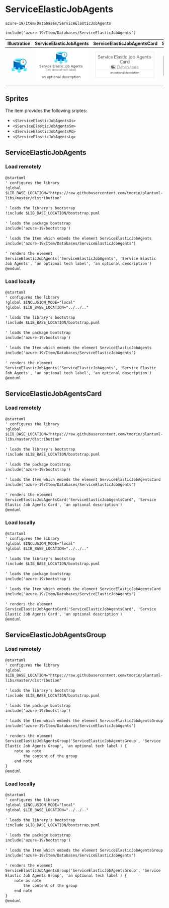# ServiceElasticJobAgents


```text
azure-19/Item/Databases/ServiceElasticJobAgents
```

```text
include('azure-19/Item/Databases/ServiceElasticJobAgents')
```



| Illustration | ServiceElasticJobAgents | ServiceElasticJobAgentsCard | ServiceElasticJobAgentsGroup |
| :---: | :---: | :---: | :---: |
| ![illustration for Illustration](../../../azure-19/Item/Databases/ServiceElasticJobAgents.png) | ![illustration for ServiceElasticJobAgents](../../../azure-19/Item/Databases/ServiceElasticJobAgents.Local.png) | ![illustration for ServiceElasticJobAgentsCard](../../../azure-19/Item/Databases/ServiceElasticJobAgentsCard.Local.png) | ![illustration for ServiceElasticJobAgentsGroup](../../../azure-19/Item/Databases/ServiceElasticJobAgentsGroup.Local.png) |



## Sprites
The item provides the following sriptes:

- `<$ServiceElasticJobAgentsXs>`
- `<$ServiceElasticJobAgentsSm>`
- `<$ServiceElasticJobAgentsMd>`
- `<$ServiceElasticJobAgentsLg>`





## ServiceElasticJobAgents

### Load remotely
```plantuml
@startuml
' configures the library
!global $LIB_BASE_LOCATION="https://raw.githubusercontent.com/tmorin/plantuml-libs/master/distribution"

' loads the library's bootstrap
!include $LIB_BASE_LOCATION/bootstrap.puml

' loads the package bootstrap
include('azure-19/bootstrap')

' loads the Item which embeds the element ServiceElasticJobAgents
include('azure-19/Item/Databases/ServiceElasticJobAgents')

' renders the element
ServiceElasticJobAgents('ServiceElasticJobAgents', 'Service Elastic Job Agents', 'an optional tech label', 'an optional description')
@enduml
```

### Load locally
```plantuml
@startuml
' configures the library
!global $INCLUSION_MODE="local"
!global $LIB_BASE_LOCATION="../../.."

' loads the library's bootstrap
!include $LIB_BASE_LOCATION/bootstrap.puml

' loads the package bootstrap
include('azure-19/bootstrap')

' loads the Item which embeds the element ServiceElasticJobAgents
include('azure-19/Item/Databases/ServiceElasticJobAgents')

' renders the element
ServiceElasticJobAgents('ServiceElasticJobAgents', 'Service Elastic Job Agents', 'an optional tech label', 'an optional description')
@enduml
```

## ServiceElasticJobAgentsCard

### Load remotely
```plantuml
@startuml
' configures the library
!global $LIB_BASE_LOCATION="https://raw.githubusercontent.com/tmorin/plantuml-libs/master/distribution"

' loads the library's bootstrap
!include $LIB_BASE_LOCATION/bootstrap.puml

' loads the package bootstrap
include('azure-19/bootstrap')

' loads the Item which embeds the element ServiceElasticJobAgentsCard
include('azure-19/Item/Databases/ServiceElasticJobAgents')

' renders the element
ServiceElasticJobAgentsCard('ServiceElasticJobAgentsCard', 'Service Elastic Job Agents Card', 'an optional description')
@enduml
```

### Load locally
```plantuml
@startuml
' configures the library
!global $INCLUSION_MODE="local"
!global $LIB_BASE_LOCATION="../../.."

' loads the library's bootstrap
!include $LIB_BASE_LOCATION/bootstrap.puml

' loads the package bootstrap
include('azure-19/bootstrap')

' loads the Item which embeds the element ServiceElasticJobAgentsCard
include('azure-19/Item/Databases/ServiceElasticJobAgents')

' renders the element
ServiceElasticJobAgentsCard('ServiceElasticJobAgentsCard', 'Service Elastic Job Agents Card', 'an optional description')
@enduml
```

## ServiceElasticJobAgentsGroup

### Load remotely
```plantuml
@startuml
' configures the library
!global $LIB_BASE_LOCATION="https://raw.githubusercontent.com/tmorin/plantuml-libs/master/distribution"

' loads the library's bootstrap
!include $LIB_BASE_LOCATION/bootstrap.puml

' loads the package bootstrap
include('azure-19/bootstrap')

' loads the Item which embeds the element ServiceElasticJobAgentsGroup
include('azure-19/Item/Databases/ServiceElasticJobAgents')

' renders the element
ServiceElasticJobAgentsGroup('ServiceElasticJobAgentsGroup', 'Service Elastic Job Agents Group', 'an optional tech label') {
    note as note
        the content of the group
    end note
}
@enduml
```

### Load locally
```plantuml
@startuml
' configures the library
!global $INCLUSION_MODE="local"
!global $LIB_BASE_LOCATION="../../.."

' loads the library's bootstrap
!include $LIB_BASE_LOCATION/bootstrap.puml

' loads the package bootstrap
include('azure-19/bootstrap')

' loads the Item which embeds the element ServiceElasticJobAgentsGroup
include('azure-19/Item/Databases/ServiceElasticJobAgents')

' renders the element
ServiceElasticJobAgentsGroup('ServiceElasticJobAgentsGroup', 'Service Elastic Job Agents Group', 'an optional tech label') {
    note as note
        the content of the group
    end note
}
@enduml
```

